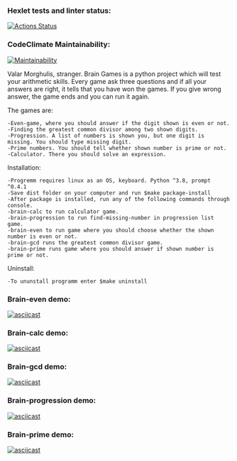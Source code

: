 ### Hexlet tests and linter status:
[![Actions Status](https://github.com/OliverCrimson/python-project-lvl1/workflows/hexlet-check/badge.svg)](https://github.com/OliverCrimson/python-project-lvl1/actions)

### CodeClimate Maintainability:
[![Maintainability](https://api.codeclimate.com/v1/badges/a99a88d28ad37a79dbf6/maintainability)](https://codeclimate.com/github/codeclimate/codeclimate/maintainability)

Valar Morghulis, stranger.
Brain Games is a python project which will test your arithmetic skills.
Every game ask three questions and if all your answers are right, it tells that you have won the games.
If you give wrong answer, the game ends and you can run it again.


The games are:

    -Even-game, where you should answer if the digit shown is even or not.
    -Finding the greatest common divisor among two shown digits.
    -Progression. A list of numbers is shown you, but one digit is missing. You should type missing digit.
    -Prime numbers. You should tell whether shown number is prime or not.
    -Calculator. There you should solve an expression.



Installation:

    -Progremm requires linux as an OS, keyboard. Python ^3.8, prompt ^0.4.1
    -Save dist folder on your computer and run $make package-install
    -After package is installed, run any of the following commands through console.
    -brain-calc to run calculator game.
    -brain-progression to run find-missing-number in progression list game.
    -brain-even to run game where you should choose whether the shown number is even or not.
    -brain-gcd runs the greatest common divisor game.
    -brain-prime runs game where you should answer if shown number is prime or not.


Uninstall:

    -To ununstall programm enter $make uninstall

### Brain-even demo:
[![asciicast](https://asciinema.org/a/014Tr6bAwffjtYYT8wDHTksoD.svg)](https://asciinema.org/a/014Tr6bAwffjtYYT8wDHTksoD)

### Brain-calc demo:
[![asciicast](https://asciinema.org/a/vvmuXwYkB2JqkIGM5JYWjJwj1.svg)](https://asciinema.org/a/vvmuXwYkB2JqkIGM5JYWjJwj1)

### Brain-gcd demo:
[![asciicast](https://asciinema.org/a/CdTzOf6FXLdI6mlKIoJDyaH6o.svg)](https://asciinema.org/a/CdTzOf6FXLdI6mlKIoJDyaH6o)

### Brain-progression demo:
[![asciicast](https://asciinema.org/a/3ClPg0H23UIfSH4mHbFhotySi.svg)](https://asciinema.org/a/3ClPg0H23UIfSH4mHbFhotySi)

### Brain-prime demo:
[![asciicast](https://asciinema.org/a/EISePc5OITyqQdxuUUsahcjfQ.svg)](https://asciinema.org/a/EISePc5OITyqQdxuUUsahcjfQ)